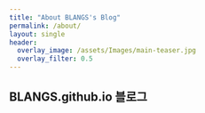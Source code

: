 ```yaml
--- 
title: "About BLANGS's Blog" 
permalink: /about/ 
layout: single 
header: 
  overlay_image: /assets/Images/main-teaser.jpg 
  overlay_filter: 0.5 
--- 
```

## BLANGS.github.io 블로그
